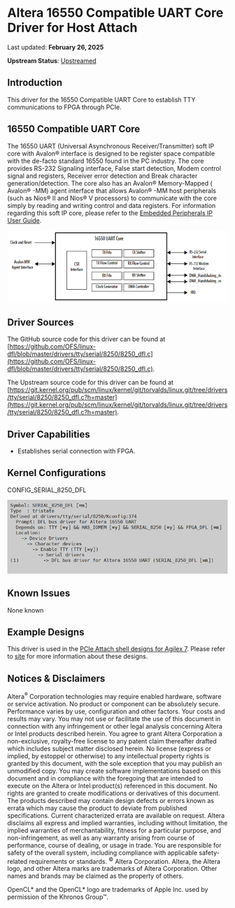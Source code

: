 # **Altera 16550 Compatible UART Core Driver for Host Attach**

Last updated: **February 26, 2025** 

**Upstream Status**: [Upstreamed](https://git.kernel.org/pub/scm/linux/kernel/git/torvalds/linux.git/tree/drivers/tty/serial/8250/8250_dfl.c?h=master)

## **Introduction**

This driver for the 16550 Compatible UART Core to establish TTY communications to FPGA through PCIe.


## **16550 Compatible UART Core** 

The 16550 UART (Universal Asynchronous Receiver/Transmitter) soft IP core with Avalon® interface is designed to be register space compatible with the de-facto standard 16550 found in the PC industry. The core provides RS-232 Signaling interface, False start detection, Modem control signal and registers, Receiver error detection and Break character generation/detection. The core also has an Avalon® Memory-Mapped ( Avalon® -MM) agent interface that allows Avalon® -MM host peripherals (such as Nios® II and Nios® V processors) to communicate with the core simply by reading and writing control and data registers. For information regarding this soft IP core, please refer to the [Embedded Peripherals IP User Guide](https://www.intel.com/content/www/us/en/docs/programmable/683130/latest/fpga-16550-compatible-uart-core.html).

![](images/uart_16550_diagram.png)

## **Driver Sources**

The GitHub source code for this driver can be found at [https://github.com/OFS/linux-dfl/blob/master/drivers/tty/serial/8250/8250_dfl.c](https://github.com/OFS/linux-dfl/blob/master/drivers/tty/serial/8250/8250_dfl.c).

The Upstream source code for this driver can be found at [https://git.kernel.org/pub/scm/linux/kernel/git/torvalds/linux.git/tree/drivers/tty/serial/8250/8250_dfl.c?h=master](https://git.kernel.org/pub/scm/linux/kernel/git/torvalds/linux.git/tree/drivers/tty/serial/8250/8250_dfl.c?h=master).

## **Driver Capabilities**

* Establishes serial connection with FPGA.

## **Kernel Configurations**
 
CONFIG_SERIAL_8250_DFL

![](./images/config_serial_8250_menuconfig.PNG)

## **Known Issues**

None known

## **Example Designs**

This driver is used in the [PCIe Attach shell designs for Agilex 7](https://github.com/OFS/ofs-agx7-pcie-attach).  Please refer to [site](https://ofs.github.io/) for more information about these designs.

## Notices & Disclaimers

Altera<sup>&reg;</sup> Corporation technologies may require enabled hardware, software or service activation.
No product or component can be absolutely secure. 
Performance varies by use, configuration and other factors.
Your costs and results may vary. 
You may not use or facilitate the use of this document in connection with any infringement or other legal analysis concerning Altera or Intel products described herein. You agree to grant Altera Corporation a non-exclusive, royalty-free license to any patent claim thereafter drafted which includes subject matter disclosed herein.
No license (express or implied, by estoppel or otherwise) to any intellectual property rights is granted by this document, with the sole exception that you may publish an unmodified copy. You may create software implementations based on this document and in compliance with the foregoing that are intended to execute on the Altera or Intel product(s) referenced in this document. No rights are granted to create modifications or derivatives of this document.
The products described may contain design defects or errors known as errata which may cause the product to deviate from published specifications.  Current characterized errata are available on request.
Altera disclaims all express and implied warranties, including without limitation, the implied warranties of merchantability, fitness for a particular purpose, and non-infringement, as well as any warranty arising from course of performance, course of dealing, or usage in trade.
You are responsible for safety of the overall system, including compliance with applicable safety-related requirements or standards. 
<sup>&copy;</sup> Altera Corporation.  Altera, the Altera logo, and other Altera marks are trademarks of Altera Corporation.  Other names and brands may be claimed as the property of others. 

OpenCL* and the OpenCL* logo are trademarks of Apple Inc. used by permission of the Khronos Group™. 